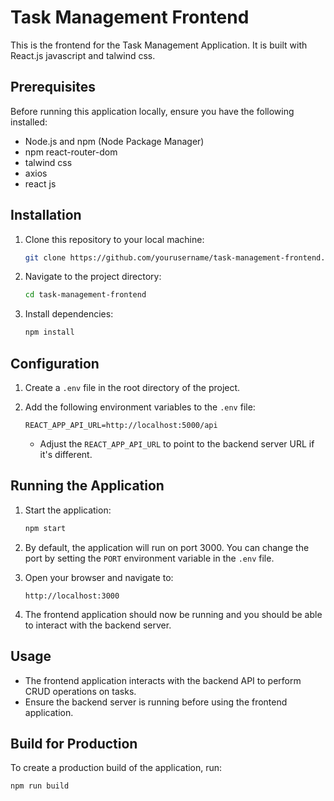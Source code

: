 # Task Management Frontend

This is the frontend for the Task Management Application. It is built with React.js javascript and talwind css.

## Prerequisites

Before running this application locally, ensure you have the following installed:

- Node.js and npm (Node Package Manager)
- npm react-router-dom
- talwind css
- axios
- react js

## Installation

1. Clone this repository to your local machine:

    ```bash
    git clone https://github.com/yourusername/task-management-frontend.git
    ```

2. Navigate to the project directory:

    ```bash
    cd task-management-frontend
    ```

3. Install dependencies:

    ```bash
    npm install
    ```

## Configuration

1. Create a `.env` file in the root directory of the project.
2. Add the following environment variables to the `.env` file:

    ```plaintext
    REACT_APP_API_URL=http://localhost:5000/api
    ```

   - Adjust the `REACT_APP_API_URL` to point to the backend server URL if it's different.

## Running the Application

1. Start the application:

    ```bash
    npm start
    ```

2. By default, the application will run on port 3000. You can change the port by setting the `PORT` environment variable in the `.env` file.

3. Open your browser and navigate to:

    ```
    http://localhost:3000
    ```

4. The frontend application should now be running and you should be able to interact with the backend server.

## Usage

- The frontend application interacts with the backend API to perform CRUD operations on tasks.
- Ensure the backend server is running before using the frontend application.

## Build for Production

To create a production build of the application, run:

```bash
npm run build
